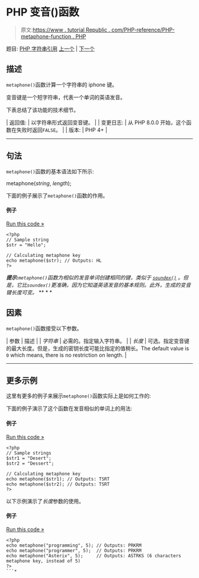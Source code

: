 # PHP 变音()函数

> 原文:[https://www . tutorial Republic . com/PHP-reference/PHP-metaphone-function . PHP](https://www.tutorialrepublic.com/php-reference/php-metaphone-function.php)

题目: [PHP 字符串引用](php-string-functions.php) [上一个](php-md5-file-function.php) | [下一个](php-nl-langinfo-function.php)

## 描述

`metaphone()`函数计算一个字符串的 iphone 键。

变音键是一个短字符串，代表一个单词的英语发音。

下表总结了该功能的技术细节。

| 返回值: | 以字符串形式返回变音键。 |
| 变更日志: | 从 PHP 8.0.0 开始，这个函数在失败时返回`FALSE`。 |
| 版本: | PHP 4+ |

* * *

## 句法

`metaphone()`函数的基本语法如下所示:

metaphone(*string*, *length*);

下面的例子展示了`metaphone()`函数的作用。

#### 例子

[Run this code »](../codelab.php?topic=php&file=calculate-metaphone-key-of-a-string "Run this code to view the output")

```
<?php
// Sample string
$str = "Hello";

// Calculating metaphone key
echo metaphone($str); // Outputs: HL
?>
```

 ***提示:**`metaphone()`函数为相似的发音单词创建相同的键，类似于 [`soundex()`](php-soundex-function.php) 。但是，它比`soundex()`更准确，因为它知道英语发音的基本规则。此外，生成的变音键长度可变。*  ** * *

## 因素

`metaphone()`函数接受以下参数。

| 参数 | 描述 |
| *字符串* | 必需的。指定输入字符串。 |
| *长度* | 可选。指定变音键的最大长度。但是，生成的密钥长度可能比指定的值稍长。The default value is `0` which means, there is no restriction on length. |

* * *

## 更多示例

这里有更多的例子来展示`metaphone()`函数实际上是如何工作的:

下面的例子演示了这个函数在发音相似的单词上的用法:

#### 例子

[Run this code »](../codelab.php?topic=php&file=find-similar-sounding-words-using-metaphone-key "Run this code to view the output")

```
<?php
// Sample strings
$str1 = "Desert";
$str2 = "Dessert";

// Calculating metaphone key
echo metaphone($str1); // Outputs: TSRT
echo metaphone($str2); // Outputs: TSRT
?>
```

以下示例演示了*长度*参数的使用。

#### 例子

[Run this code »](../codelab.php?topic=php&file=passing-length-parameter-to-metaphone "Run this code to view the output")

```
<?php
echo metaphone("programming", 5); // Outputs: PRKRM
echo metaphone("programmer", 5);  // Outputs: PRKRM
echo metaphone("Asterix", 5);     // Outputs: ASTRKS (6 characters metaphone key, instead of 5)
?>
```*